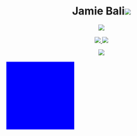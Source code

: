 <h1 align="center"><b>Jamie Bali</b><img src="https://media.giphy.com/media/hvRJCLFzcasrR4ia7z/giphy.gif" width="35"></h1>
<!--  -->
<p align="center">
  <a href="https://github.com/DenverCoder1/readme-typing-svg"><img src="https://readme-typing-svg.herokuapp.com?font=Time+New+Roman&color=cyan&size=25&center=true&vCenter=true&width=600&height=100&lines=Senior+Enterprise+Engineer+@+Acturis+Ltd+++;Machine+Learning+Enthusiast;Raspberry+Pi+Hobbyist;"</a>
                                                                
</p>
<p align="center">
  <a href="https://github.com/JamieBali">
    <img height="180em" src="https://github-readme-stats-eight-theta.vercel.app/api?username=JamieBali&show_icons=true&theme=algolia&include_all_commits=true&count_private=true"/>
  </a>
  <a href="https://github.com/JamieBali">
    <img height="180em" src="https://github-readme-stats-eight-theta.vercel.app/api/top-langs/?username=JamieBali&layout=compact&langs_count=8&theme=algolia"/>
  </a>
</p>

<p align="center">
  <img height="180em" src="https://github-readme-streak-stats.herokuapp.com/?user=JamieBali&theme=dark&hide_border=true"/>
</p>

<img height="180em" src="generated.svg"/>

<!--
Here are some ideas to get you started:

- 🔭 I’m currently working on ...
- 🌱 I’m currently learning ...
- 👯 I’m looking to collaborate on ...
- 🤔 I’m looking for help with ...
- 💬 Ask me about ...
- 📫 How to reach me: ...
- 😄 Pronouns: ...
- ⚡ Fun fact: ...
-->
